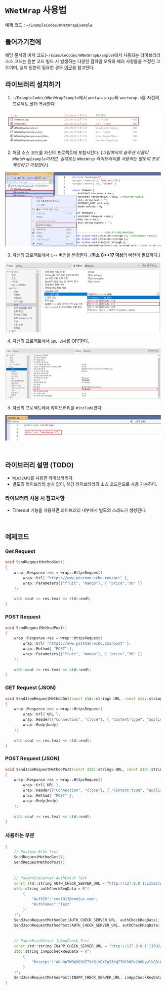 # `WNetWrap` 사용법

예제 코드 : `~/ExampleCodes/WNetWrapExample`

## 들어가기전에

해당 문서의 예제 코드(`~/ExampleCodes/WNetWrapExample`)에서 사용되는 라이브러리 소스 코드는 원본 코드 빌드 시 발생하는 다양한 컴파일 오류와 에러 사항들을 수정한 코드이며, 실제 원본이 필요한 경우 [이곳](https://github.com/hack-tramp/WNetWrap)을 참고한다.

## 라이브러리 설치하기

1. `~/ExampleCodes/WNetWrapExample`에서 `wnetwrap.cpp`와 `wnetwrap.h`를 자신의 프로젝트 폴더 복사한다.

![install](../Images/WNetWrap/install_01.png)


2. 해당 소스 코드를 자신의 프로젝트에 포함시킨다. (*그림에서의 솔루션 이름이 `WNetWrapExample`이지만, 실제로는 `WNetWrap` 라이브러리를 사용하는 별도의 프로젝트라고 가정한다.*)

![install](../Images/WNetWrap/install_02.png)

3. 자신의 프로젝트에서 `C++` 버전을 변경한다. (**최소 C++17 이상**의 버전이 필요하다.)

![install](../Images/WNetWrap/install_03.png)

4. 자신의 프로젝트에서 `SDL 검사`를 OFF한다.

![install](../Images/WNetWrap/install_04.png)

5. 자신의 프로젝트에서 라이브러리를 `#include`한다.

![install](../Images/WNetWrap/install_05.png)

<br>

## 라이브러리 설명 (TODO)

- `Win32API`를 사용한 라이브러리다.
- 별도의 라이브러리 설치 없이, 해당 라이브러리의 소스 코드만으로 사용 가능하다.

### 라이브러리 사용 시 참고사항

- Timeout 기능을 사용하면 라이브러리 내부에서 별도의 스레드가 생성된다.

<br>

## 예제코드

### Get Request
```cpp
void SendRequestMethodGet()
{
	wrap::Response res = wrap::HttpsRequest(
		wrap::Url{ "https://www.postman-echo.com/get" },
		wrap::Parameters{{"fruit", "mango"}, { "price","30" }}
	);

	std::cout << res.text << std::endl;
}
```

### POST Request
```cpp
void SendRequestMethodPost()
{
	wrap::Response res = wrap::HttpsRequest(
		wrap::Url{ "https://www.postman-echo.com/post" },
		wrap::Method{ "POST" },
		wrap::Parameters{{"fruit", "mango"}, { "price","30" }}
	);

	std::cout << res.text << std::endl;
}
```

### GET Request (JSON)
```cpp
void SendJsonRequestMethodGet(const std::string& URL, const std::string& body)
{
	wrap::Response res = wrap::HttpsRequest(
		wrap::Url{ URL },
		wrap::Header{{"Connection", "close"}, { "Content-type", "application/json" }, { "Accept", "text/plain" }},
		wrap::Body{body}
	);

	std::cout << res.text << std::endl;
}
```

### POST Request (JSON)
```cpp
void SendJsonRequestMethodPost(const std::string& URL, const std::string& body)
{
	wrap::Response res = wrap::HttpsRequest(
		wrap::Url{ URL },
		wrap::Header{{"Connection", "close"}, { "Content-type", "application/json" }, { "Accept", "text/plain" }},
		wrap::Method{ "POST" },
		wrap::Body{body}
	);

	std::cout << res.text << std::endl;
}
```

### 사용하는 부분
```cpp
{
	// Postman Echo Test
	SendRequestMethodGet();
	SendRequestMethodPost();


	// FakerHiveServer AuthCheck Test
	const std::string AUTH_CHECK_SERVER_URL = "http://127.0.0.1:11502/AuthCheck";
	std::string authCheckReqData = R"(
		{
			"AuthID":"cov1013@com2us.com",
			"AuthToken":"Test"
		}
	)";
	SendJsonRequestMethodGet(AUTH_CHECK_SERVER_URL, authCheckReqData);
	SendJsonRequestMethodPost(AUTH_CHECK_SERVER_URL, authCheckReqData);


	// FakerHiveServer InAppCheck Test
	const std::string INAPP_CHECK_SERVER_URL = "http://127.0.0.1:11502/InAppCheck";
	std::string inAppCheckReqData = R"(
		{
			"Receipt":"WkuOATWDQ909OET9cBjVEXEgI3KqTTbThNFe206bywlkSBiUD1hgrCltj3g1a84d"
		}
	)";
	SendJsonRequestMethodPost(INAPP_CHECK_SERVER_URL, inAppCheckReqData);
}
```